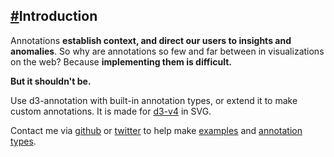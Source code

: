 <h2><a href="#introduction">#</a>Introduction</h2>

Annotations **establish context, and direct our users to insights and anomalies**. So why are annotations so few and far between in visualizations on the web? Because **implementing them is difficult.**

**But it shouldn't be.** 

Use d3-annotation with built-in annotation types, or extend it to make custom annotations. It is made for [d3-v4](https://github.com/d3/d3/blob/master/CHANGES.md) in SVG. 


Contact me via [github](https://www.github.com/susielu/d3-annotation) or [twitter](https://www.twitter.com/DataToViz) to help make [examples](#in-practice) and [annotation types](#types).